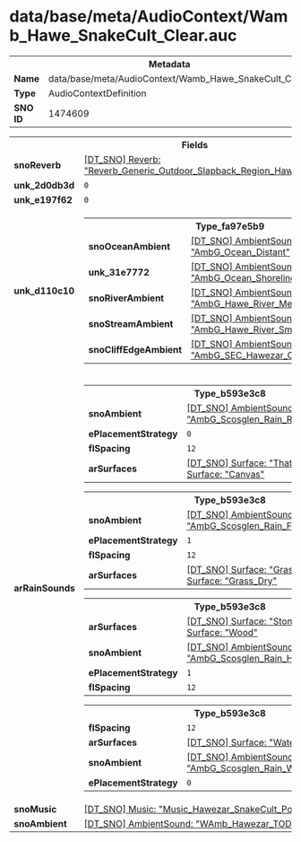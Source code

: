 <h1>data/base/meta/AudioContext/Wamb_Hawe_SnakeCult_Clear.auc</h1><table><tr><th colspan="100%">Metadata</th></tr><tr><td><b>Name</b></td><td>data/base/meta/AudioContext/Wamb_Hawe_SnakeCult_Clear.auc</td></tr><tr><td><b>Type</b></td><td>AudioContextDefinition</td></tr><tr><td><b>SNO ID</b></td><td>1474609</td></tr></table>

<table><tr><th colspan="100%">Fields</th></tr><tr><td><b>snoReverb</b></td><td><a href="..\Reverb\Reverb_Generic_Outdoor_Slapback_Region_Hawezar.rev.md">[DT_SNO] Reverb: "Reverb_Generic_Outdoor_Slapback_Region_Hawezar"</a></td></tr><tr><td><b>unk_2d0db3d</b></td><td><code>0</code></td></tr><tr><td><b>unk_e197f62</b></td><td><code>0</code></td></tr><tr><td><b>unk_d110c10</b></td><td><table><tr><th colspan="100%">Type_fa97e5b9</th></tr><tr><td><b>snoOceanAmbient</b></td><td><a href="..\AmbientSound\AmbG_Ocean_Distant.ams.md">[DT_SNO] AmbientSound: "AmbG_Ocean_Distant"</a></td></tr><tr><td><b>unk_31e7772</b></td><td><a href="..\AmbientSound\AmbG_Ocean_Shoreline.ams.md">[DT_SNO] AmbientSound: "AmbG_Ocean_Shoreline"</a></td></tr><tr><td><b>snoRiverAmbient</b></td><td><a href="..\AmbientSound\AmbG_Hawe_River_Medium_Large_Loop.ams.md">[DT_SNO] AmbientSound: "AmbG_Hawe_River_Medium_Large_Loop"</a></td></tr><tr><td><b>snoStreamAmbient</b></td><td><a href="..\AmbientSound\AmbG_Hawe_River_Small_Medium_Loop.ams.md">[DT_SNO] AmbientSound: "AmbG_Hawe_River_Small_Medium_Loop"</a></td></tr><tr><td><b>snoCliffEdgeAmbient</b></td><td><a href="..\AmbientSound\AmbG_SEC_Hawezar_CliffEdge.ams.md">[DT_SNO] AmbientSound: "AmbG_SEC_Hawezar_CliffEdge"</a></td></tr></table>

</td></tr><tr><td><b>arRainSounds</b></td><td><table><tr><th colspan="100%">Type_b593e3c8</th></tr><tr><td><b>snoAmbient</b></td><td><a href="..\AmbientSound\AmbG_Scosglen_Rain_Roof.ams.md">[DT_SNO] AmbientSound: "AmbG_Scosglen_Rain_Roof"</a></td></tr><tr><td><b>ePlacementStrategy</b></td><td><code>0</code></td></tr><tr><td><b>flSpacing</b></td><td><code>12</code></td></tr><tr><td><b>arSurfaces</b></td><td><a href="..\Surface\Thatch.srf.md">[DT_SNO] Surface: "Thatch"</a>
<a href="..\Surface\Canvas.srf.md">[DT_SNO] Surface: "Canvas"</a>
</td></tr></table>


<table><tr><th colspan="100%">Type_b593e3c8</th></tr><tr><td><b>snoAmbient</b></td><td><a href="..\AmbientSound\AmbG_Scosglen_Rain_Foliage.ams.md">[DT_SNO] AmbientSound: "AmbG_Scosglen_Rain_Foliage"</a></td></tr><tr><td><b>ePlacementStrategy</b></td><td><code>1</code></td></tr><tr><td><b>flSpacing</b></td><td><code>12</code></td></tr><tr><td><b>arSurfaces</b></td><td><a href="..\Surface\Grass.srf.md">[DT_SNO] Surface: "Grass"</a>
<a href="..\Surface\Grass_Dry.srf.md">[DT_SNO] Surface: "Grass_Dry"</a>
</td></tr></table>


<table><tr><th colspan="100%">Type_b593e3c8</th></tr><tr><td><b>arSurfaces</b></td><td><a href="..\Surface\Stone.srf.md">[DT_SNO] Surface: "Stone"</a>
<a href="..\Surface\Wood.srf.md">[DT_SNO] Surface: "Wood"</a>
</td></tr><tr><td><b>snoAmbient</b></td><td><a href="..\AmbientSound\AmbG_Scosglen_Rain_HardSurface.ams.md">[DT_SNO] AmbientSound: "AmbG_Scosglen_Rain_HardSurface"</a></td></tr><tr><td><b>ePlacementStrategy</b></td><td><code>1</code></td></tr><tr><td><b>flSpacing</b></td><td><code>12</code></td></tr></table>


<table><tr><th colspan="100%">Type_b593e3c8</th></tr><tr><td><b>flSpacing</b></td><td><code>12</code></td></tr><tr><td><b>arSurfaces</b></td><td><a href="..\Surface\Water.srf.md">[DT_SNO] Surface: "Water"</a>
</td></tr><tr><td><b>snoAmbient</b></td><td><a href="..\AmbientSound\AmbG_Scosglen_Rain_Water.ams.md">[DT_SNO] AmbientSound: "AmbG_Scosglen_Rain_Water"</a></td></tr><tr><td><b>ePlacementStrategy</b></td><td><code>0</code></td></tr></table>


</td></tr><tr><td><b>snoMusic</b></td><td><a href="..\Music\Music_Hawezar_SnakeCult_PostFlip.mus.md">[DT_SNO] Music: "Music_Hawezar_SnakeCult_PostFlip"</a></td></tr><tr><td><b>snoAmbient</b></td><td><a href="..\AmbientSound\WAmb_Hawezar_TOD.ams.md">[DT_SNO] AmbientSound: "WAmb_Hawezar_TOD"</a></td></tr></table>

